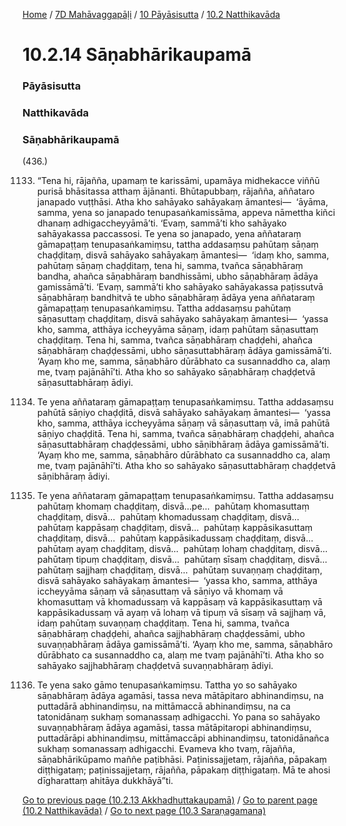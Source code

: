 
[Home](/) / [7D Mahāvaggapāḷi](../../../7D.md) / [10 Pāyāsisutta](../../10.md) / [10.2 Natthikavāda](../10.2.md)

# 10.2.14 Sāṇabhārikaupamā

### Pāyāsisutta

### Natthikavāda

### Sāṇabhārikaupamā

(436.)

1133. “Tena hi, rājañña, upamaṃ te karissāmi, upamāya midhekacce viññū purisā bhāsitassa atthaṃ ājānanti. Bhūtapubbaṃ, rājañña, aññataro janapado vuṭṭhāsi. Atha kho sahāyako sahāyakaṃ āmantesi—  ‘āyāma, samma, yena so janapado tenupasaṅkamissāma, appeva nāmettha kiñci dhanaṃ adhigaccheyyāmā’ti. ‘Evaṃ, sammā’ti kho sahāyako sahāyakassa paccassosi. Te yena so janapado, yena aññataraṃ gāmapaṭṭaṃ tenupasaṅkamiṃsu, tattha addasaṃsu pahūtaṃ sāṇaṃ chaḍḍitaṃ, disvā sahāyako sahāyakaṃ āmantesi—  ‘idaṃ kho, samma, pahūtaṃ sāṇaṃ chaḍḍitaṃ, tena hi, samma, tvañca sāṇabhāraṃ bandha, ahañca sāṇabhāraṃ bandhissāmi, ubho sāṇabhāraṃ ādāya gamissāmā’ti. ‘Evaṃ, sammā’ti kho sahāyako sahāyakassa paṭissutvā sāṇabhāraṃ bandhitvā te ubho sāṇabhāraṃ ādāya yena aññataraṃ gāmapaṭṭaṃ tenupasaṅkamiṃsu. Tattha addasaṃsu pahūtaṃ sāṇasuttaṃ chaḍḍitaṃ, disvā sahāyako sahāyakaṃ āmantesi—  ‘yassa kho, samma, atthāya iccheyyāma sāṇaṃ, idaṃ pahūtaṃ sāṇasuttaṃ chaḍḍitaṃ. Tena hi, samma, tvañca sāṇabhāraṃ chaḍḍehi, ahañca sāṇabhāraṃ chaḍḍessāmi, ubho sāṇasuttabhāraṃ ādāya gamissāmā’ti. ‘Ayaṃ kho me, samma, sāṇabhāro dūrābhato ca susannaddho ca, alaṃ me, tvaṃ pajānāhī’ti. Atha kho so sahāyako sāṇabhāraṃ chaḍḍetvā sāṇasuttabhāraṃ ādiyi.

1134. Te yena aññataraṃ gāmapaṭṭaṃ tenupasaṅkamiṃsu. Tattha addasaṃsu pahūtā sāṇiyo chaḍḍitā, disvā sahāyako sahāyakaṃ āmantesi—  ‘yassa kho, samma, atthāya iccheyyāma sāṇaṃ vā sāṇasuttaṃ vā, imā pahūtā sāṇiyo chaḍḍitā. Tena hi, samma, tvañca sāṇabhāraṃ chaḍḍehi, ahañca sāṇasuttabhāraṃ chaḍḍessāmi, ubho sāṇibhāraṃ ādāya gamissāmā’ti. ‘Ayaṃ kho me, samma, sāṇabhāro dūrābhato ca susannaddho ca, alaṃ me, tvaṃ pajānāhī’ti. Atha kho so sahāyako sāṇasuttabhāraṃ chaḍḍetvā sāṇibhāraṃ ādiyi.

1135. Te yena aññataraṃ gāmapaṭṭaṃ tenupasaṅkamiṃsu. Tattha addasaṃsu pahūtaṃ khomaṃ chaḍḍitaṃ, disvā…pe…  pahūtaṃ khomasuttaṃ chaḍḍitaṃ, disvā…  pahūtaṃ khomadussaṃ chaḍḍitaṃ, disvā…  pahūtaṃ kappāsaṃ chaḍḍitaṃ, disvā…  pahūtaṃ kappāsikasuttaṃ chaḍḍitaṃ, disvā…  pahūtaṃ kappāsikadussaṃ chaḍḍitaṃ, disvā…  pahūtaṃ ayaṃ chaḍḍitaṃ, disvā…  pahūtaṃ lohaṃ chaḍḍitaṃ, disvā…  pahūtaṃ tipuṃ chaḍḍitaṃ, disvā…  pahūtaṃ sīsaṃ chaḍḍitaṃ, disvā…  pahūtaṃ sajjhaṃ chaḍḍitaṃ, disvā…  pahūtaṃ suvaṇṇaṃ chaḍḍitaṃ, disvā sahāyako sahāyakaṃ āmantesi—  ‘yassa kho, samma, atthāya iccheyyāma sāṇaṃ vā sāṇasuttaṃ vā sāṇiyo vā khomaṃ vā khomasuttaṃ vā khomadussaṃ vā kappāsaṃ vā kappāsikasuttaṃ vā kappāsikadussaṃ vā ayaṃ vā lohaṃ vā tipuṃ vā sīsaṃ vā sajjhaṃ vā, idaṃ pahūtaṃ suvaṇṇaṃ chaḍḍitaṃ. Tena hi, samma, tvañca sāṇabhāraṃ chaḍḍehi, ahañca sajjhabhāraṃ chaḍḍessāmi, ubho suvaṇṇabhāraṃ ādāya gamissāmā’ti. ‘Ayaṃ kho me, samma, sāṇabhāro dūrābhato ca susannaddho ca, alaṃ me tvaṃ pajānāhī’ti. Atha kho so sahāyako sajjhabhāraṃ chaḍḍetvā suvaṇṇabhāraṃ ādiyi.

1136. Te yena sako gāmo tenupasaṅkamiṃsu. Tattha yo so sahāyako sāṇabhāraṃ ādāya agamāsi, tassa neva mātāpitaro abhinandiṃsu, na puttadārā abhinandiṃsu, na mittāmaccā abhinandiṃsu, na ca tatonidānaṃ sukhaṃ somanassaṃ adhigacchi. Yo pana so sahāyako suvaṇṇabhāraṃ ādāya agamāsi, tassa mātāpitaropi abhinandiṃsu, puttadārāpi abhinandiṃsu, mittāmaccāpi abhinandiṃsu, tatonidānañca sukhaṃ somanassaṃ adhigacchi. Evameva kho tvaṃ, rājañña, sāṇabhārikūpamo maññe paṭibhāsi. Paṭinissajjetaṃ, rājañña, pāpakaṃ diṭṭhigataṃ; paṭinissajjetaṃ, rājañña, pāpakaṃ diṭṭhigataṃ. Mā te ahosi dīgharattaṃ ahitāya dukkhāyā”ti.

[Go to previous page (10.2.13 Akkhadhuttakaupamā)](10.2.13.md) / [Go to parent page (10.2 Natthikavāda)](../10.2.md) / [Go to next page (10.3 Saraṇagamana)](../10.3.md)


